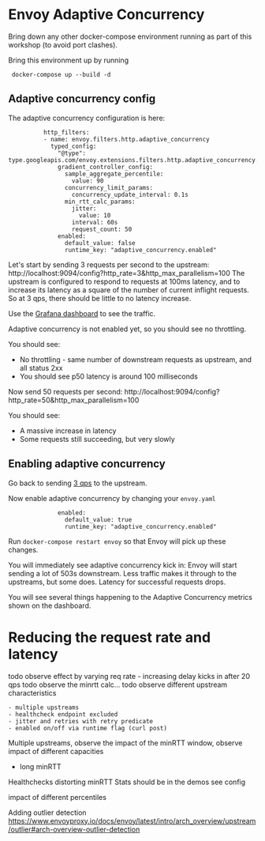 # Envoy Adaptive Concurrency

Bring down any other docker-compose environment running as part of this workshop (to avoid port clashes).

Bring this environment up by running 

```
 docker-compose up --build -d
```

## Adaptive concurrency config

The adaptive concurrency configuration is here:

```
          http_filters:
          - name: envoy.filters.http.adaptive_concurrency
            typed_config:
              "@type": type.googleapis.com/envoy.extensions.filters.http.adaptive_concurrency.v3.AdaptiveConcurrency
              gradient_controller_config:
                sample_aggregate_percentile:
                  value: 90
                concurrency_limit_params:
                  concurrency_update_interval: 0.1s
                min_rtt_calc_params:
                  jitter:
                    value: 10
                  interval: 60s
                  request_count: 50
              enabled:
                default_value: false
                runtime_key: "adaptive_concurrency.enabled"
```

Let's start by sending 3 requests per second to the upstream: http://localhost:9094/config?http_rate=3&http_max_parallelism=100
The upstream is configured to respond to requests at 100ms latency, and to increase its latency as a square of the number of current inflight requests.
So at 3 qps, there should be little to no latency increase.

Use the [Grafana dashboard](http://localhost:3000/d/workshop/load-management-workshop?orgId=1&refresh=5s) to see the traffic.

Adaptive concurrency is not enabled yet, so you should see no throttling.

You should see:
 * No throttling - same number of downstream requests as upstream, and all status 2xx
 * You should see p50 latency is around 100 milliseconds

 Now send 50 requests per second: http://localhost:9094/config?http_rate=50&http_max_parallelism=100

You should see:
 * A massive increase in latency
 * Some requests still succeeding, but very slowly

## Enabling adaptive concurrency

Go back to sending [3 qps](http://localhost:9094/config?http_rate=3&http_max_parallelism=100) to the upstream.

Now enable adaptive concurrency by changing your `envoy.yaml`

```
              enabled:
                default_value: true
                runtime_key: "adaptive_concurrency.enabled"
```

Run `docker-compose restart envoy` so that Envoy will pick up these changes.

You will immediately see adaptive concurrency kick in: Envoy will start sending a lot of 503s downstream. 
Less traffic makes it through to the upstreams, but some does. 
Latency for successful requests drops.

You will see several things happening to the Adaptive Concurrency metrics shown on the dashboard.

# Reducing the request rate and latency

todo observe effect by varying req rate - increasing delay kicks in after 20 qps
todo observe the minrtt calc... 
todo observe different upstream characteristics

    - multiple upstreams
    - healthcheck endpoint excluded
    - jitter and retries with retry predicate
    - enabled on/off via runtime flag (curl post)

Multiple upstreams, observe the impact of the minRTT window, observe impact of different capacities
 - long minRTT

Healthchecks distorting minRTT
Stats should be in the demos see config

impact of different percentiles

Adding outlier detection
https://www.envoyproxy.io/docs/envoy/latest/intro/arch_overview/upstream/outlier#arch-overview-outlier-detection
